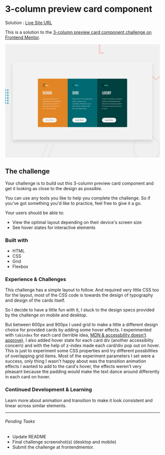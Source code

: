 # 3-column preview card component

Solution : [Live Site URL](https://frontend-mentor-challenges-ecru.vercel.app/3-column-preview-card-component/)

This is a solution to the [3-column preview card component challenge on Frontend Mentor](https://www.frontendmentor.io/challenges/3column-preview-card-component-pH92eAR2-). 

![Design preview for the 3-column preview card component coding challenge](./design/desktop-preview.jpg)
 
## The challenge

Your challenge is to build out this 3-column preview card component and get it looking as close to the design as possible.

You can use any tools you like to help you complete the challenge. So if you've got something you'd like to practice, feel free to give it a go.

Your users should be able to:

- View the optimal layout depending on their device's screen size
- See hover states for interactive elements

### Built with
- HTML
- CSS
- Grid
- Flexbox

### Experience & Challenges
This challenge has a simple layout to follow. And required very little CSS too for the layout, most of the CSS code is towards the design of typography and design of the cards itself. 

So I decide to have a little fun with it, I stuck to the design specs provided by the challenge on mobile and desktop. 

But between 600px and 900px I used grid to make a little a different design choice for provided cards by adding some hover effects. I experimented with `tabindex` for each card (terrible idea, [MDN & accessbility doesn't approve](https://developer.mozilla.org/en-US/docs/Web/HTML/Global_attributes/tabindex#accessibility_concerns)), I also added hover state for each card div (another accessiblity concern) and with the help of z-index made each card/div pop out on hover. This is just to experiment some CSS properties and try different possbilities of overlapping grid items. Most of the experiment parameters I set were a success, only thing I wasn't happy about was the transition animation effects I wanted to add to the card's hover, the effects weren't very pleasant because the padding would make the text dance around differently in each card on hover.

### Continued Development & Learning

Learn more about animation and transition to make it look consistent and linear across similar elements.

---

###### Pending Tasks 

- Update README
- Final challenge screenshot(s) (desktop and mobile)
- Submit the challenge at frontendmentor.